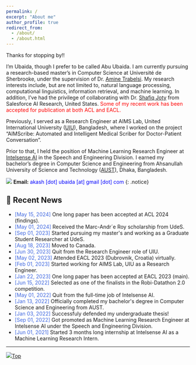 ```yaml
---
permalink: /
excerpt: "About me"
author_profile: true
redirect_from: 
  - /about/
  - /about.html
---
```


Thanks for stopping by!!

I’m Ubaida, though I prefer to be called Abu Ubaida. I am currently pursuing a research-based master’s in Computer Science at Université de Sherbrooke, under the supervision of Dr. [Amine Trabelsi](https://amine-trabelsi.netlify.app/). My research interests include, but are not limited to, natural language processing, computational linguistics, information retrieval, and machine learning. In addition, I’ve had the privilege of collaborating with Dr. [Shafiq Joty](https://raihanjoty.github.io/) from Salesforce AI Research, United States. <span style="color:Red">Some of my recent work has been accepted for publication at both ACL and EACL.

Previously, I served as a Research Engineer at AIMS Lab, United International University ([UIU](https://www.uiu.ac.bd/)), Bangladesh, where I worked on the project “AIMScribe: Automated and Intelligent Medical Scriber for Doctor-Patient Conversation”.

<!-- My recent works and ongoing projects can be found in the [Research](https://abuubaida.github.io/research/ "https://abuubaida.github.io/research/") section. -->

Prior to that, I held the position of Machine Learning Research Engineer at [Intelsense AI](https://intelsense.ai/ "https://intelsense.ai/") in the Speech and Engineering Division. I earned my bachelor’s degree in Computer Science and Engineering from Ahsanullah University of Science and Technology ([AUST](https://www.aust.edu/ "https://www.aust.edu/")), Dhaka, Bangladesh.


<img src="https://img.icons8.com/color/24/000000/circled-envelope.png"/> **Email:** <span style="color:Blue">akash [dot] ubaida [at] gmail [dot] com</span> 
{: .notice}


## 📢 Recent News

* <span style="color:RoyalBlue">[May 15, 2024]</span> One long paper has been accepted at ACL 2024 (findings).
* <span style="color:RoyalBlue">[May 01, 2024]</span> Received the Marc-Andr´e Roy scholarship from UdeS.
* <span style="color:RoyalBlue">[Sep 01, 2023]</span> Started pursuing my master's and working as a Graduate Student Researcher at UdeS.
* <span style="color:RoyalBlue">[Aug 18, 2023]</span> Moved to Canada.
* <span style="color:RoyalBlue">[Jun 30, 2023]</span> Quit from the Research Engineer role of UIU.
* <span style="color:RoyalBlue">[May 02, 2023]</span> Attended EACL 2023 (Dubrovnik, Croatia) virtually.
* <span style="color:RoyalBlue">[Feb 01, 2023]</span> Started working for AIMS Lab, UIU as a Research Engineer.
* <span style="color:RoyalBlue">[Jan 22, 2023]</span> One long paper has been accepted at EACL 2023 (main).
* <span style="color:RoyalBlue">[Jun 15, 2022]</span> Selected as one of the finalists in the Robi-Datathon 2.0 competition.
* <span style="color:RoyalBlue">[May  01, 2022]</span> Quit from the full-time job of Intelsense AI.
* <span style="color:RoyalBlue">[Jan 13, 2022]</span> Officially completed my bachelor's degree in Computer Science and Engineering from AUST.
* <span style="color:RoyalBlue">[Jan 03, 2022]</span> Successfuly defended my undergraduate thesis!
* <span style="color:RoyalBlue">[Sep 01, 2022]</span> Got promoted as Machine Learning Research Engineer at Intelsense AI under the Speech and Engineering Division.
* <span style="color:RoyalBlue">[Jun 01, 2021]</span> Started 3 months long internship at Intelsense AI as a Machine Learning Research Intern.

---

[<img src="https://img.icons8.com/emoji/24/000000/up-arrow-emoji.png"/>](https://abuubaida.github.io/#)[Top](https://abuubaida.github.io/#)

<script type='text/javascript' id='clustrmaps' src='//cdn.clustrmaps.com/map_v2.js?cl=94b2d3&w=300&t=m&d=X4zwla3VvqasU-XJ7VSxuAHNSZMeubSgPKEAJMvahJU&co=1d4560&cmo=e8ae23&cmn=db2124&ct=ffffff'></script>
